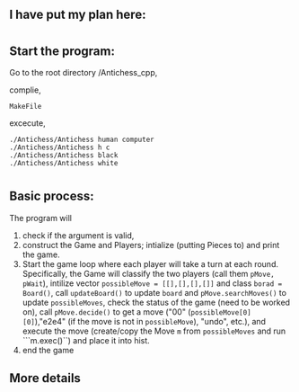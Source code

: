 ## I have put my plan here:


#
## Start the program:

Go to the root directory /Antichess_cpp,

complie,

```
MakeFile
```

excecute,
```
./Antichess/Antichess human computer
./Antichess/Antichess h c
./Antichess/Antichess black
./Antichess/Antichess white
```

#
## Basic process:

The program will
1. check if the argument is valid,
2. construct the Game and Players; intialize (putting Pieces to) and print the game.
3. Start the game loop where 
each player will take a turn at each round. Specifically, the Game will classify the two players (call them ```pMove, pWait```), intilize vector ```possibleMove = [[],[],[],[]]``` and class ```borad = Board()```, call ```updateBoard()``` to update ```board``` and ```pMove.searchMoves()``` to update ```possibleMoves```, check the status of the game (need to be worked on), call ```pMove.decide()``` to get a move ("00" (```possibleMove[0][0]```),"e2e4" (if the move is not in ```possibleMove```), "undo", etc.), and execute the move (create/copy the Move ```m``` from ```possibleMoves``` and run ```m.exec()``) and place it into hist.
4. end the game

## More details